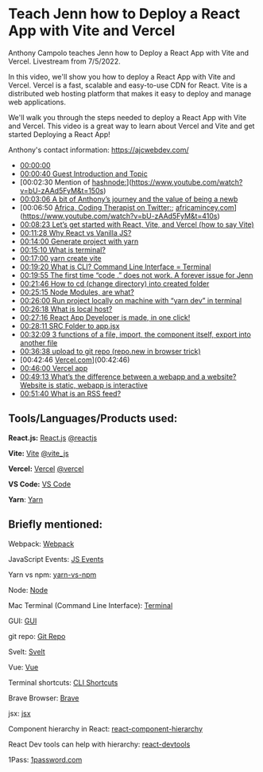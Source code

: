 # Teach Jenn how to Deploy a React App with Vite and Vercel #

Anthony Campolo teaches Jenn how to Deploy a React App with Vite and Vercel. Livestream from  7/5/2022.

In this video, we'll show you how to deploy a React App with Vite and Vercel. Vercel is a fast, scalable and easy-to-use CDN for React. Vite is a distributed web hosting platform that makes it easy to deploy and manage web applications.

We'll walk you through the steps needed to deploy a React App with Vite and Vercel. This video is a great way to learn about Vercel and Vite and get started Deploying a React App!

Anthony's contact information: https://ajcwebdev.com/



- [00:00:00](https://www.youtube.com/watch?v=bU-zAAd5FyM&t=0s)
- [00:00:40 Guest Introduction and Topic](https://www.youtube.com/watch?v=bU-zAAd5FyM&t=40s)
- [00:02:30 Mention of [hashnode:](https://hashnode.com/)](https://www.youtube.com/watch?v=bU-zAAd5FyM&t=150s)
- [00:03:06 A bit of Anthony’s journey and the value of being a newb](https://www.youtube.com/watch?v=bU-zAAd5FyM&t=186s)
- [00:06:50 [Africa, Coding Therapist on Twitter:](https://twitter.com/AfricaKenyah); [africamincey.com](https://t.co/YrzStvYfQz)](https://www.youtube.com/watch?v=bU-zAAd5FyM&t=410s)
- [00:08:23 Let’s get started with React, Vite, and Vercel (how to say Vite)](https://www.youtube.com/watch?v=bU-zAAd5FyM&t=503s)
- [00:11:28 Why React vs Vanilla JS?](https://www.youtube.com/watch?v=bU-zAAd5FyM&t=688s)
- [00:14:00 Generate project with yarn](https://www.youtube.com/watch?v=bU-zAAd5FyM&t=840s)
- [00:15:10 What is terminal?](https://www.youtube.com/watch?v=bU-zAAd5FyM&t=910s)
- [00:17:00 yarn create vite](https://www.youtube.com/watch?v=bU-zAAd5FyM&t=1020s)
- [00:19:20 What is CLI? Command Line Interface = Terminal](https://www.youtube.com/watch?v=bU-zAAd5FyM&t=1160s)
- [00:19:55 The first time “code .” does not work. A forever issue for Jenn](https://www.youtube.com/watch?v=bU-zAAd5FyM&t=1195s)
- [00:21:46 How to cd (change directory) into created folder](https://www.youtube.com/watch?v=bU-zAAd5FyM&t=1306s)
- [00:25:15 Node Modules, are what?](https://www.youtube.com/watch?v=bU-zAAd5FyM&t=1515s)
- [00:26:00 Run project locally on machine with “yarn dev” in terminal](https://www.youtube.com/watch?v=bU-zAAd5FyM&t=1560s)
- [00:26:18 What is local host?](https://www.youtube.com/watch?v=bU-zAAd5FyM&t=1578s)
- [00:27:16 React App Developer is made, in one click!](https://www.youtube.com/watch?v=bU-zAAd5FyM&t=1636s)
- [00:28:11 SRC Folder to app.jsx](https://www.youtube.com/watch?v=bU-zAAd5FyM&t=1691s)
- [00:32:09 3 functions of a file, import, the component itself, export into another file](https://www.youtube.com/watch?v=bU-zAAd5FyM&t=1929s)
- [00:36:38  upload to git repo (repo.new in browser trick)](https://www.youtube.com/watch?v=bU-zAAd5FyM&t=2198s)
- [00:42:46 [Vercel.com](http://Vercel.com)](00:42:46)
- [00:46:00 Vercel app](00:46:00)
- [00:49:13 What’s the difference between a webapp and a website? Website is static, webapp is interactive](https://www.youtube.com/watch?v=bU-zAAd5FyM&t=2953s)
- [00:51:40 What is an RSS feed?](00:51:40)

## Tools/Languages/Products used: ##

**React.js:** [React.js](https://reactjs.org/) [@reactjs](https://twitter.com/reactjs)

**Vite:** [Vite](https://vitejs.dev/) [@vite_js](https://twitter.com/vite_js)

**Vercel:** [Vercel](https://vercel.com/) [@vercel](https://twitter.com/vercel)

**VS Code:** [VS Code](https://code.visualstudio.com/)

**Yarn**: [Yarn](https://classic.yarnpkg.com/lang/en/docs/install/#mac-stable)

## Briefly mentioned: ##

Webpack: [Webpack](https://www.vuemastery.com/blog/vite-vs-webpack/)

JavaScript Events: [JS Events](https://www.w3schools.com/js/js_events.asp)

Yarn vs npm: [yarn-vs-npm](https://www.knowledgehut.com/blog/web-development/yarn-vs-npm)

Node: [Node](https://nodejs.org/en/)

Mac Terminal (Command Line Interface): [Terminal](https://www.techopedia.com/definition/28747/mac-terminal-mac-os-x)

GUI: [GUI](https://www.gartner.com/en/information-technology/glossary/gui-graphical-user-interface#:~:text=A%20graphics%2Dbased%20operating%20system,Apple%20Macintosh%20in%20the%201980s) 

git repo: [Git Repo](https://www.gitkraken.com/learn/git/tutorials/what-is-a-git-repository)

Svelt: [Svelt](https://youtu.be/H_LSQVRkgjk)

Vue: [Vue](https://vuejs.org/guide/introduction.html)

Terminal shortcuts: [CLI Shortcuts](https://support.apple.com/guide/terminal/keyboard-shortcuts-trmlshtcts/mac)

Brave Browser: [Brave](https://brave.com/)

jsx: [jsx](https://www.w3schools.com/react/react_jsx.asp)

Component hierarchy in React: [react-component-hierarchy](https://dev.mobify.com/v2.x/get-started/architecture/react-component-hierarchy)

React Dev tools can help with hierarchy: [react-devtools](https://www.npmjs.com/package/react-devtools)

1Pass: [1password.com](https://1password.com/)

